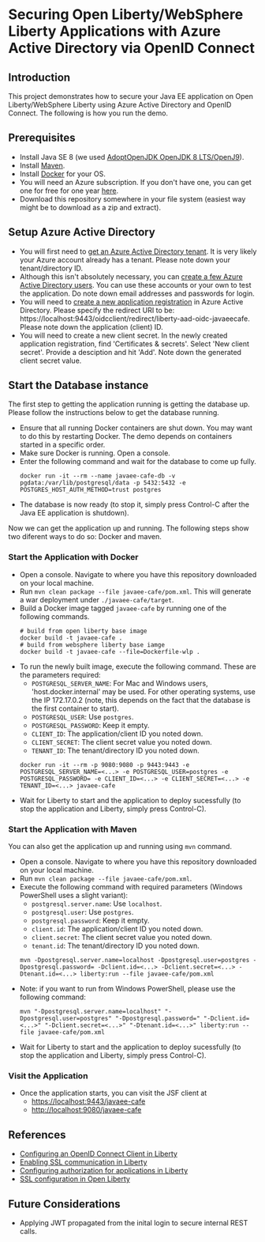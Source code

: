 # Securing Open Liberty/WebSphere Liberty Applications with Azure Active Directory via OpenID Connect

## Introduction
This project demonstrates how to secure your Java EE application on Open Liberty/WebSphere Liberty using Azure Active Directory and OpenID Connect. The following is how you run the demo.

## Prerequisites
* Install Java SE 8 (we used [AdoptOpenJDK OpenJDK 8 LTS/OpenJ9](https://adoptopenjdk.net)).
* Install [Maven](https://maven.apache.org/download.cgi).
* Install [Docker](https://docs.docker.com/get-docker/) for your OS.
* You will need an Azure subscription. If you don't have one, you can get one for free for one year [here](https://azure.microsoft.com/en-us/free).
* Download this repository somewhere in your file system (easiest way might be to download as a zip and extract).

## Setup Azure Active Directory
* You will first need to [get an Azure Active Directory tenant](https://docs.microsoft.com/en-us/azure/active-directory/develop/quickstart-create-new-tenant). It is very likely your Azure account already has a tenant. Please note down your tenant/directory ID.
* Although this isn't absolutely necessary, you can [create a few Azure Active Directory users](https://docs.microsoft.com/en-us/azure/active-directory/fundamentals/add-users-azure-active-directory). You can use these accounts or your own to test the application. Do note down email addresses and passwords for login.
* You will need to [create a new application registration](https://docs.microsoft.com/en-us/azure/active-directory/develop/quickstart-register-app) in Azure Active Directory. Please specify the redirect URI to be: https://localhost:9443/oidcclient/redirect/liberty-aad-oidc-javaeecafe. Please note down the application (client) ID.
* You will need to create a new client secret. In the newly created application registration, find 'Certificates & secrets'. Select 'New client secret'. Provide a desciption and hit 'Add'. Note down the generated client secret value.

## Start the Database instance
The first step to getting the application running is getting the database up. Please follow the instructions below to get the database running.
* Ensure that all running Docker containers are shut down. You may want to do this by restarting Docker. The demo depends on containers started in a specific order.
* Make sure Docker is running. Open a console.
* Enter the following command and wait for the database to come up fully.
  ```
  docker run -it --rm --name javaee-cafe-db -v pgdata:/var/lib/postgresql/data -p 5432:5432 -e POSTGRES_HOST_AUTH_METHOD=trust postgres
  ```
* The database is now ready (to stop it, simply press Control-C after the Java EE application is shutdown).

Now we can get the application up and running.  The following steps show two diferent ways to do so: Docker and maven.

### Start the Application with Docker

* Open a console. Navigate to where you have this repository downloaded on your local machine.
* Run `mvn clean package --file javaee-cafe/pom.xml`. This will generate a war deployment under `./javaee-cafe/target`.
* Build a Docker image tagged `javaee-cafe` by running one of the following commands.
  ```
  # build from open liberty base image
  docker build -t javaee-cafe .
  # build from websphere liberty base iamge
  docker build -t javaee-cafe --file=Dockerfile-wlp .
  ```
* To run the newly built image, execute the following command. These are the parameters required:
  * `POSTGRESQL_SERVER_NAME`: For Mac and Windows users, 'host.docker.internal' may be used. For other operating systems, use the IP 172.17.0.2 (note, this depends on the fact that the database is the first container to start).
  * `POSTGRESQL_USER`: Use `postgres`.
  * `POSTGRESQL_PASSWORD`: Keep it empty.
  * `CLIENT_ID`: The application/client ID you noted down.
  * `CLIENT_SECRET`: The client secret value you noted down.
  * `TENANT_ID`: The tenant/directory ID you noted down.
  ```
  docker run -it --rm -p 9080:9080 -p 9443:9443 -e POSTGRESQL_SERVER_NAME=<...> -e POSTGRESQL_USER=postgres -e POSTGRESQL_PASSWORD= -e CLIENT_ID=<...> -e CLIENT_SECRET=<...> -e TENANT_ID=<...> javaee-cafe
  ```
* Wait for Liberty to start and the application to deploy sucessfully (to stop the application and Liberty, simply press Control-C).

### Start the Application with Maven
You can also get the application up and running using `mvn` command.
* Open a console. Navigate to where you have this repository downloaded on your local machine.
* Run `mvn clean package --file javaee-cafe/pom.xml`.
* Execute the following command with required parameters (Windows PowerShell uses a slight variant):
  * `postgresql.server.name`: Use `localhost`.
  * `postgresql.user`: Use `postgres`.
  * `postgresql.password`: Keep it empty.
  * `client.id`: The application/client ID you noted down.
  * `client.secret`: The client secret value you noted down.
  * `tenant.id`: The tenant/directory ID you noted down.
  ```
  mvn -Dpostgresql.server.name=localhost -Dpostgresql.user=postgres -Dpostgresql.password= -Dclient.id=<...> -Dclient.secret=<...> -Dtenant.id=<...> liberty:run --file javaee-cafe/pom.xml
  ```
* Note: if you want to run from Windows PowerShell, please use the following command:
  ```
  mvn "-Dpostgresql.server.name=localhost" "-Dpostgresql.user=postgres" "-Dpostgresql.password=" "-Dclient.id=<...>" "-Dclient.secret=<...>" "-Dtenant.id=<...>" liberty:run --file javaee-cafe/pom.xml
  ```
* Wait for Liberty to start and the application to deploy sucessfully (to stop the application and Liberty, simply press Control-C).

### Visit the Application
* Once the application starts, you can visit the JSF client at
  * [https://localhost:9443/javaee-cafe](https://localhost:9443/javaee-cafe)
  * [http://localhost:9080/javaee-cafe](http://localhost:9080/javaee-cafe)

## References
* [Configuring an OpenID Connect Client in Liberty](https://www.ibm.com/support/knowledgecenter/SSEQTP_liberty/com.ibm.websphere.wlp.doc/ae/twlp_config_oidc_rp.html)
* [Enabling SSL communication in Liberty](https://www.ibm.com/support/knowledgecenter/SSEQTP_liberty/com.ibm.websphere.wlp.doc/ae/twlp_sec_ssl.html)
* [Configuring authorization for applications in Liberty](https://www.ibm.com/support/knowledgecenter/SSEQTP_liberty/com.ibm.websphere.wlp.doc/ae/twlp_sec_rolebased.html)
* [SSL configuration in Open Liberty](https://openliberty.io/docs/ref/config/#ssl.html)

## Future Considerations
* Applying JWT propagated from the inital login to secure internal REST calls.
